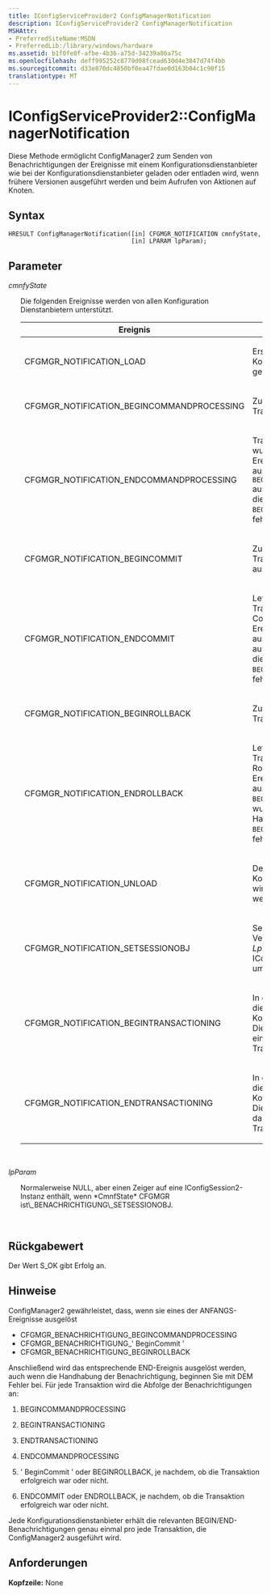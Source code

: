 ```yaml
---
title: IConfigServiceProvider2 ConfigManagerNotification
description: IConfigServiceProvider2 ConfigManagerNotification
MSHAttr:
- PreferredSiteName:MSDN
- PreferredLib:/library/windows/hardware
ms.assetid: b1f0fe0f-afbe-4b36-a75d-34239a86a75c
ms.openlocfilehash: deff995252c8779d08fcead630d4e3847d74f4bb
ms.sourcegitcommit: d33e870dc4850bf0ea47fdae0d163b04c1c90f15
translationtype: MT
---
```

# <a name="iconfigserviceprovider2configmanagernotification"></a>IConfigServiceProvider2::ConfigManagerNotification


Diese Methode ermöglicht ConfigManager2 zum Senden von Benachrichtigungen der Ereignisse mit einem Konfigurationsdienstanbieter wie bei der Konfigurationsdienstanbieter geladen oder entladen wird, wenn frühere Versionen ausgeführt werden und beim Aufrufen von Aktionen auf Knoten.

## <a name="syntax"></a>Syntax


``` syntax
HRESULT ConfigManagerNotification([in] CFGMGR_NOTIFICATION cmnfyState, 
                                  [in] LPARAM lpParam);
```

## <a name="parameters"></a>Parameter


<a href="" id="cmnfystate"></a>*cmnfyState*
<ul style="list-style-type:none">
<li>
Die folgenden Ereignisse werden von allen Konfiguration Dienstanbietern unterstützt.

<table>
<colgroup>
<col width="50%" />
<col width="50%" />
</colgroup>
<thead>
<tr class="header">
<th>Ereignis</th>
<th>Beschreibung</th>
</tr>
</thead>
<tbody>
<tr class="odd">
<td><p>CFGMGR_NOTIFICATION_LOAD</p></td>
<td><p>Erstmaliges ist der Konfigurationsdienstanbieter geladen/instanziiert wird.</p></td>
</tr>
<tr class="even">
<td><p>CFGMGR_NOTIFICATION_BEGINCOMMANDPROCESSING</p></td>
<td><p>Zu den ersten Befehl einer Transaktion ausführen.</p></td>
</tr>
<tr class="odd">
<td><p>CFGMGR_NOTIFICATION_ENDCOMMANDPROCESSING</p></td>
<td><p>Transaktion letzter Befehl wurde ausgeführt. Dieses Ereignis wird immer ausgelöst, wenn <code>BEGINCOMMANDPROCESSING</code> ausgelöst wurde, auch wenn die Handhabung von <code>BEGINCOMMANDPROCESSING</code> ist fehlgeschlagen.</p></td>
</tr>
<tr class="even">
<td><p>CFGMGR_NOTIFICATION_BEGINCOMMIT</p></td>
<td><p>Zu den ersten Befehl einer Transaktion Commit ausgeführt werden.</p></td>
</tr>
<tr class="odd">
<td><p>CFGMGR_NOTIFICATION_ENDCOMMIT</p></td>
<td><p>Letzter Befehl einer Transaktion wurde ein Commit ausgeführt. Dieses Ereignis wird immer ausgelöst, wenn <code>BEGINCOMMIT</code> ausgelöst wurde, auch wenn die Handhabung von <code>BEGINCOMMIT</code> ist fehlgeschlagen.</p></td>
</tr>
<tr class="even">
<td><p>CFGMGR_NOTIFICATION_BEGINROLLBACK</p></td>
<td><p>Zu den ersten Befehl der Transaktion einen Rollback.</p></td>
</tr>
<tr class="odd">
<td><p>CFGMGR_NOTIFICATION_ENDROLLBACK</p></td>
<td><p>Letzter Befehl der Transaktion wurde ein Rollback ausgeführt. Dieses Ereignis wird immer ausgelöst, wenn <code>BEGINROLLBACK</code> ausgelöst wurde, auch wenn die Handhabung von <code>BEGINROLLBACK</code> ist fehlgeschlagen.</p></td>
</tr>
<tr class="even">
<td><p>CFGMGR_NOTIFICATION_UNLOAD</p></td>
<td><p>Der Konfigurationsdienstanbieter wird entladen/gelöscht werden.</p></td>
</tr>
<tr class="odd">
<td><p>CFGMGR_NOTIFICATION_SETSESSIONOBJ</p></td>
<td><p>Session-Objekt ist für die Verwendung verfügbar. <em>LpParam</em> können in einer IConfigSession2 Zeiger umgewandelt werden.</p></td>
</tr>
<tr class="even">
<td><p>CFGMGR_NOTIFICATION_BEGINTRANSACTIONING</p></td>
<td><p>In erster Linie verwendet für die Kompatibilität mit v1 Konfiguration-Dienstanbieter. Den Anfang einer Sequenz Transactioning signalisiert.</p></td>
</tr>
<tr class="odd">
<td><p>CFGMGR_NOTIFICATION_ENDTRANSACTIONING</p></td>
<td><p>In erster Linie verwendet für die Kompatibilität mit v1 Konfiguration-Dienstanbieter. Signalisiert das Ende einer Sequenz Transactioning.</p></td>
</tr>
</tbody>
</table>
</li>
</ul>
<br>


<a href="" id="lpparam"></a>*lpParam*
<ul style="list-style-type:none">
<li>
Normalerweise NULL, aber einen Zeiger auf eine IConfigSession2-Instanz enthält, wenn *CmnfState* CFGMGR ist\_BENACHRICHTIGUNG\_SETSESSIONOBJ.
</li>
</ul>
<br>

## <a name="return-value"></a>Rückgabewert

Der Wert S\_OK gibt Erfolg an.

## <a name="remarks"></a>Hinweise

ConfigManager2 gewährleistet, dass, wenn sie eines der ANFANGS-Ereignisse ausgelöst

-   CFGMGR\_BENACHRICHTIGUNG\_BEGINCOMMANDPROCESSING
-   CFGMGR\_BENACHRICHTIGUNG\_' BeginCommit '
-   CFGMGR\_BENACHRICHTIGUNG\_BEGINROLLBACK

Anschließend wird das entsprechende END-Ereignis ausgelöst werden, auch wenn die Handhabung der Benachrichtigung, beginnen Sie mit DEM Fehler bei.
Für jede Transaktion wird die Abfolge der Benachrichtigungen an:

1.  BEGINCOMMANDPROCESSING

2.  BEGINTRANSACTIONING

3.  ENDTRANSACTIONING

4.  ENDCOMMANDPROCESSING

5.  ' BeginCommit ' oder BEGINROLLBACK, je nachdem, ob die Transaktion erfolgreich war oder nicht.

6.  ENDCOMMIT oder ENDROLLBACK, je nachdem, ob die Transaktion erfolgreich war oder nicht.

Jede Konfigurationsdienstanbieter erhält die relevanten BEGIN/END-Benachrichtigungen genau einmal pro jede Transaktion, die ConfigManager2 ausgeführt wird.

## <a name="requirements"></a>Anforderungen

**Kopfzeile:** None

 






